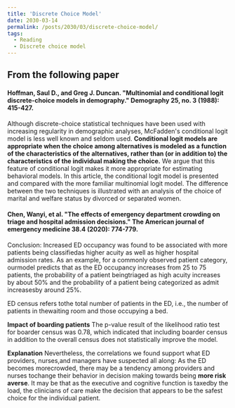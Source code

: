 ```yaml
---
title: 'Discrete Choice Model'
date: 2030-03-14
permalink: /posts/2030/03/discrete-choice-model/
tags:
  - Reading
  - Discrete choice model
---
```


## From the following paper

#### Hoffman, Saul D., and Greg J. Duncan. "Multinomial and conditional logit discrete-choice models in demography." Demography 25, no. 3 (1988): 415-427.


Although discrete-choice statistical techniques have been used with increasing regularity in demographic analyses, McFadden's conditional logit model is less well known and seldom used. **Conditional logit models are appropriate when the choice among alternatives is modeled as a function of the characteristics of the alternatives, rather than (or in addition to) the characteristics of the individual making the choice.** We argue that this feature of conditional logit makes it more appropriate for estimating behavioral models. In this article, the conditional logit model is presented and compared with the more familiar multinomial logit model. The difference between the two techniques is illustrated with an analysis of the choice of marital and welfare status by divorced or separated women.


#### Chen, Wanyi, et al. "The effects of emergency department crowding on triage and hospital admission decisions." The American journal of emergency medicine 38.4 (2020): 774-779.

Conclusion: Increased ED occupancy was found to be associated with more patients being classifiedas higher acuity as well as higher hospital admission rates. As an example, for a commonly observed patient category, ourmodel predicts that as the ED occupancy increases from 25 to 75 patients, the probability of a patient beingtriaged as high acuity increases by about 50% and the probability of a patient being categorized as admit increasesby around 25%.

ED census refers tothe total number of patients in the ED, i.e., the number of patients in thewaiting room and those occupying a bed.

**Impact of boarding patients** The p-value result of the likelihood ratio test for boarder census was 0.78, which indicated that including boarder census in addition to the overall census does not statistically improve the model.

**Explanation** Nevertheless, the correlations we found support what ED providers, nurses,and managers have suspected all along: As the ED becomes morecrowded, there may be a tendency among providers and nurses tochange their behavior in decision making towards being **more risk averse**. It may be that as the executive and cognitive function is taxedby the load, the clinicians of care make the decision that appears to be the safest choice for the individual patient.
